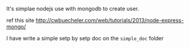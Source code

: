 It's simplae nodejs use with mongodb to create user.

ref this site http://cwbuecheler.com/web/tutorials/2013/node-express-mongo/

I have write a simple setp by setp doc on the `simple_doc` folder
